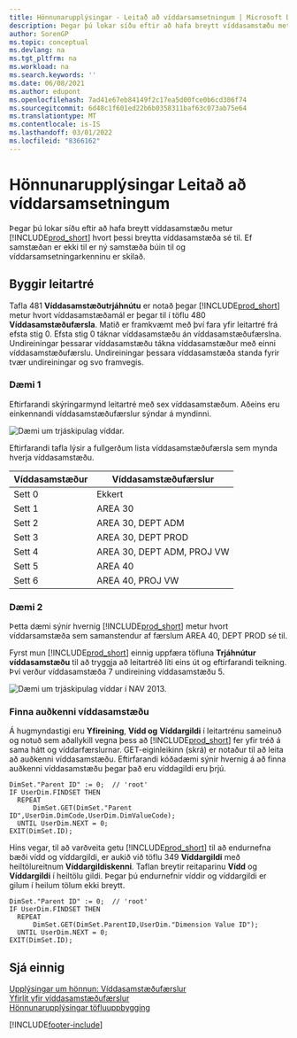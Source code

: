 ```yaml
---
title: Hönnunarupplýsingar - Leitað að víddarsamsetningum | Microsoft Docs
description: Þegar þú lokar síðu eftir að hafa breytt víddasamstæðu metur Business Central hvort þessi breytta víddasamstæða sé til. Ef samstæðan er ekki til er ný samstæða búin til og víddarsamsetningarkenninu er skilað.
author: SorenGP
ms.topic: conceptual
ms.devlang: na
ms.tgt_pltfrm: na
ms.workload: na
ms.search.keywords: ''
ms.date: 06/08/2021
ms.author: edupont
ms.openlocfilehash: 7ad41e67eb84149f2c17ea5d00fce0b6cd306f74
ms.sourcegitcommit: 6d48c1f601ed22b6b0358311baf63c073ab75e64
ms.translationtype: MT
ms.contentlocale: is-IS
ms.lasthandoff: 03/01/2022
ms.locfileid: "8366162"
---
```

# <a name="design-details-searching-for-dimension-combinations"></a>Hönnunarupplýsingar Leitað að víddarsamsetningum
Þegar þú lokar síðu eftir að hafa breytt víddasamstæðu metur [!INCLUDE[prod_short](includes/prod_short.md)] hvort þessi breytta víddasamstæða sé til. Ef samstæðan er ekki til er ný samstæða búin til og víddarsamsetningarkenninu er skilað.  

## <a name="building-search-tree"></a>Byggir leitartré  
 Tafla 481 **Víddasamstæðutrjáhnútu** er notað þegar [!INCLUDE[prod_short](includes/prod_short.md)] metur hvort víddasamstæðamál er þegar til í töflu 480 **Víddasamstæðufærsla**. Matið er framkvæmt með því fara yfir leitartré frá efsta stig 0. Efsta stig 0 táknar víddasamstæðu án víddasamstæðufærslna. Undireiningar þessarar víddasamstæðu tákna víddasamstæður með einni víddasamstæðufærslu. Undireiningar þessara víddasamstæða standa fyrir tvær undireiningar og svo framvegis.  

### <a name="example-1"></a>Dæmi 1  
 Eftirfarandi skýringarmynd leitartré með sex víddasamstæðum. Aðeins eru einkennandi víddasamstæðufærslur sýndar á myndinni.  

 ![Dæmi um trjáskipulag víddar.](media/nav2013_dimension_tree.png "Dæmi um trjáskipulag víddar")  

 Eftirfarandi tafla lýsir a fullgerðum lista víddasamstæðufærsla sem mynda hverja víddasamstæðu.  

|Víddasamstæður|Víddasamstæðufærslur|  
|--------------------|---------------------------|  
|Sett 0|Ekkert|  
|Sett 1|AREA 30|  
|Sett 2|AREA 30, DEPT ADM|  
|Sett 3|AREA 30, DEPT PROD|  
|Sett 4|AREA 30, DEPT ADM, PROJ VW|  
|Sett 5|AREA 40|  
|Sett 6|AREA 40, PROJ VW|  

### <a name="example-2"></a>Dæmi 2  
 Þetta dæmi sýnir hvernig [!INCLUDE[prod_short](includes/prod_short.md)] metur hvort víddarsamstæða sem samanstendur af færslum AREA 40, DEPT PROD sé til.  

 Fyrst mun [!INCLUDE[prod_short](includes/prod_short.md)] einnig uppfæra töfluna **Trjáhnútur víddasamstæðu** til að tryggja að leitartréð líti eins út og eftirfarandi teikning. Því verður víddasamstæða 7 undireining víddasamstæðu 5.  

 ![Dæmi um trjáskipulag víddar í NAV 2013.](media/nav2013_dimension_tree_example2.png "Dæmi um  trjáskipulag víddar í NAV 2013")  

### <a name="finding-dimension-set-id"></a>Finna auðkenni víddasamstæðu  
 Á hugmyndastigi eru **Yfireining**, **Vídd og** **Víddargildi** í leitartrénu sameinuð og notuð sem aðallykill vegna þess að [!INCLUDE[prod_short](includes/prod_short.md)] fer yfir tréð á sama hátt og víddarfærslurnar. GET-eiginleikinn (skrá) er notaður til að leita að auðkenni víddasamstæðu. Eftirfarandi kóðadæmi sýnir hvernig á að finna auðkenni víddasamstæðu þegar það eru víddagildi eru þrjú.  

```  
DimSet."Parent ID" := 0;  // 'root'  
IF UserDim.FINDSET THEN  
  REPEAT  
      DimSet.GET(DimSet."Parent ID",UserDim.DimCode,UserDim.DimValueCode);  
  UNTIL UserDim.NEXT = 0;  
EXIT(DimSet.ID);  

```  

Hins vegar, til að varðveita getu [!INCLUDE[prod_short](includes/prod_short.md)] til að endurnefna bæði vídd og víddargildi, er aukið við töflu 349 **Víddargildi** með heiltölureitnum **Víddargildiskenni**. Taflan breytir reitaparinu **Vídd** og **Víddargildi** í heiltölu gildi. Þegar þú endurnefnir víddir og víddargildi er gilum í heilum tölum ekki breytt.  

```  
DimSet."Parent ID" := 0;  // 'root'  
IF UserDim.FINDSET THEN  
  REPEAT  
      DimSet.GET(DimSet.ParentID,UserDim."Dimension Value ID");  
  UNTIL UserDim.NEXT = 0;  
EXIT(DimSet.ID);  

```  

## <a name="see-also"></a>Sjá einnig
    
 [Upplýsingar um hönnun: Víddasamstæðufærslur](/dynamics365/business-central/design-details-dimension-set-entries-overview)   
 [Yfirlit yfir víddasamstæðufærslur](design-details-dimension-set-entries-overview.md)   
 [Hönnunarupplýsingar töfluuppbygging](design-details-table-structure.md)   
 


[!INCLUDE[footer-include](includes/footer-banner.md)]